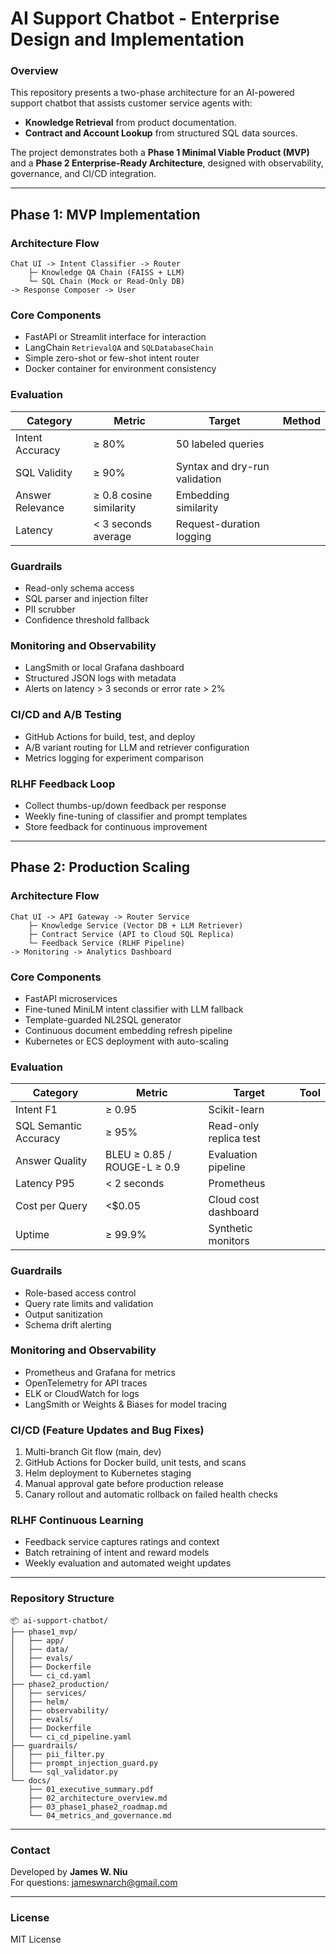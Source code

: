 # AI Support Chatbot - Enterprise Design and Implementation

### Overview
This repository presents a two-phase architecture for an AI-powered support chatbot that assists customer service agents with:
- **Knowledge Retrieval** from product documentation.
- **Contract and Account Lookup** from structured SQL data sources.

The project demonstrates both a **Phase 1 Minimal Viable Product (MVP)** and a **Phase 2 Enterprise-Ready Architecture**, designed with observability, governance, and CI/CD integration.

---

## Phase 1: MVP Implementation

### Architecture Flow
```
Chat UI -> Intent Classifier -> Router  
    ├─ Knowledge QA Chain (FAISS + LLM)  
    └─ SQL Chain (Mock or Read-Only DB)  
-> Response Composer -> User
```

### Core Components
- FastAPI or Streamlit interface for interaction
- LangChain `RetrievalQA` and `SQLDatabaseChain`
- Simple zero-shot or few-shot intent router
- Docker container for environment consistency

### Evaluation
| Category | Metric | Target | Method |
|-----------|---------|---------|--------|
| Intent Accuracy | ≥ 80% | 50 labeled queries |
| SQL Validity | ≥ 90% | Syntax and dry-run validation |
| Answer Relevance | ≥ 0.8 cosine similarity | Embedding similarity |
| Latency | < 3 seconds average | Request-duration logging |

### Guardrails
- Read-only schema access
- SQL parser and injection filter
- PII scrubber
- Confidence threshold fallback

### Monitoring and Observability
- LangSmith or local Grafana dashboard
- Structured JSON logs with metadata
- Alerts on latency > 3 seconds or error rate > 2%

### CI/CD and A/B Testing
- GitHub Actions for build, test, and deploy
- A/B variant routing for LLM and retriever configuration
- Metrics logging for experiment comparison

### RLHF Feedback Loop
- Collect thumbs-up/down feedback per response
- Weekly fine-tuning of classifier and prompt templates
- Store feedback for continuous improvement

---

## Phase 2: Production Scaling

### Architecture Flow
```
Chat UI -> API Gateway -> Router Service  
    ├─ Knowledge Service (Vector DB + LLM Retriever)  
    ├─ Contract Service (API to Cloud SQL Replica)  
    └─ Feedback Service (RLHF Pipeline)  
-> Monitoring -> Analytics Dashboard
```

### Core Components
- FastAPI microservices
- Fine-tuned MiniLM intent classifier with LLM fallback
- Template-guarded NL2SQL generator
- Continuous document embedding refresh pipeline
- Kubernetes or ECS deployment with auto-scaling

### Evaluation
| Category | Metric | Target | Tool |
|-----------|---------|---------|------|
| Intent F1 | ≥ 0.95 | Scikit-learn |
| SQL Semantic Accuracy | ≥ 95% | Read-only replica test |
| Answer Quality | BLEU ≥ 0.85 / ROUGE-L ≥ 0.9 | Evaluation pipeline |
| Latency P95 | < 2 seconds | Prometheus |
| Cost per Query | <$0.05 | Cloud cost dashboard |
| Uptime | ≥ 99.9% | Synthetic monitors |

### Guardrails
- Role-based access control
- Query rate limits and validation
- Output sanitization
- Schema drift alerting

### Monitoring and Observability
- Prometheus and Grafana for metrics
- OpenTelemetry for API traces
- ELK or CloudWatch for logs
- LangSmith or Weights & Biases for model tracing

### CI/CD (Feature Updates and Bug Fixes)
1. Multi-branch Git flow (main, dev)
2. GitHub Actions for Docker build, unit tests, and scans
3. Helm deployment to Kubernetes staging
4. Manual approval gate before production release
5. Canary rollout and automatic rollback on failed health checks

### RLHF Continuous Learning
- Feedback service captures ratings and context
- Batch retraining of intent and reward models
- Weekly evaluation and automated weight updates

---

### Repository Structure
```
📦 ai-support-chatbot/
├── phase1_mvp/
│   ├── app/
│   ├── data/
│   ├── evals/
│   ├── Dockerfile
│   └── ci_cd.yaml
├── phase2_production/
│   ├── services/
│   ├── helm/
│   ├── observability/
│   ├── evals/
│   ├── Dockerfile
│   └── ci_cd_pipeline.yaml
├── guardrails/
│   ├── pii_filter.py
│   ├── prompt_injection_guard.py
│   └── sql_validator.py
└── docs/
    ├── 01_executive_summary.pdf
    ├── 02_architecture_overview.md
    ├── 03_phase1_phase2_roadmap.md
    └── 04_metrics_and_governance.md
```

---

### Contact
Developed by **James W. Niu**  
For questions: jameswnarch@gmail.com

---

### License
MIT License
